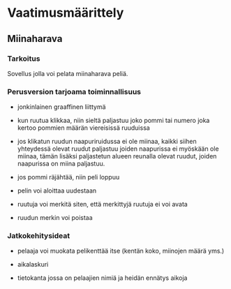 # Vaatimusmäärittely
## Miinaharava
### Tarkoitus
Sovellus jolla voi pelata miinaharava peliä.
### Perusversion tarjoama toiminnallisuus

- jonkinlainen graaffinen liittymä

- kun ruutua klikkaa, niin sieltä paljastuu joko pommi tai numero joka kertoo pommien määrän viereisissä ruuduissa

- jos klikatun ruudun naapuriruidussa ei ole miinaa, kaikki siihen yhteydessä olevat ruudut paljastuu joiden naapurissa ei myöskään ole miinaa, tämän lisäksi paljastetun alueen reunalla olevat ruudut, joiden naapurissa on miina paljastuu.

- jos pommi räjähtää, niin peli loppuu

- pelin voi aloittaa uudestaan

- ruutuja voi merkitä siten, että merkittyjä ruutuja ei voi avata

- ruudun merkin voi poistaa

### Jatkokehitysideat

- pelaaja voi muokata pelikenttää itse (kentän koko, miinojen määrä yms.)

- aikalaskuri

- tietokanta jossa on pelaajien nimiä ja heidän ennätys aikoja
